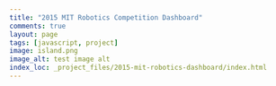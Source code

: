 ```yaml
---
title: "2015 MIT Robotics Competition Dashboard"
comments: true
layout: page
tags: [javascript, project]
image: island.png
image_alt: test image alt
index_loc: _project_files/2015-mit-robotics-dashboard/index.html
---
```

